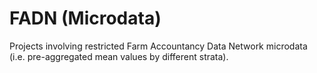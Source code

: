 FADN (Microdata)
========

Projects involving restricted Farm Accountancy Data Network microdata (i.e. pre-aggregated mean values by different strata).
